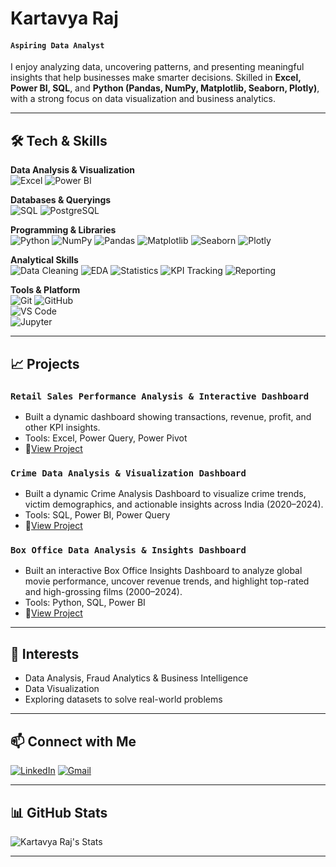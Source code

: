 # Kartavya Raj 

#### **`Aspiring Data Analyst`**

I enjoy analyzing data, uncovering patterns, and presenting meaningful insights that help businesses make smarter decisions. Skilled in **Excel, Power BI, SQL**, and **Python (Pandas, NumPy, Matplotlib, Seaborn, Plotly)**, with a strong focus on data visualization and business analytics.

---

## 🛠️ Tech & Skills

**Data Analysis & Visualization**  
![Excel](https://img.shields.io/badge/Excel-217346?style=for-the-badge&logo=microsoft-excel&logoColor=white) 
![Power BI](https://img.shields.io/badge/Power%20BI-F2C811?style=for-the-badge&logo=power-bi&logoColor=black)

**Databases & Queryings**  
![SQL](https://img.shields.io/badge/SQL-00486D?style=for-the-badge)
![PostgreSQL](https://img.shields.io/badge/PostgreSQL-316192?style=for-the-badge&logo=postgresql&logoColor=white)  

**Programming & Libraries**  
![Python](https://img.shields.io/badge/Python-3776AB?style=for-the-badge&logo=python&logoColor=white) 
![NumPy](https://img.shields.io/badge/NumPy-013243?style=for-the-badge&logo=numpy&logoColor=white) 
![Pandas](https://img.shields.io/badge/Pandas-150458?style=for-the-badge&logo=pandas&logoColor=white) 
![Matplotlib](https://img.shields.io/badge/Matplotlib-003D5C?style=for-the-badge&logo=matplotlib&logoColor=white)
![Seaborn](https://img.shields.io/badge/Seaborn-4A82AA?style=for-the-badge&logo=seaborn&logoColor=white)
![Plotly](https://img.shields.io/badge/Plotly-3F4F75?style=for-the-badge&logo=plotly&logoColor=white)

**Analytical Skills**  
![Data Cleaning](https://img.shields.io/badge/Data%20Cleaning-005080?style=for-the-badge&logo=databricks&logoColor=white)
![EDA](https://img.shields.io/badge/EDA-0077B6?style=for-the-badge&logo=chartdotjs&logoColor=white)
![Statistics](https://img.shields.io/badge/Statistics-4A639B?style=for-the-badge&logo=rstudio&logoColor=white)
![KPI Tracking](https://img.shields.io/badge/KPI%20Tracking-21409A?style=for-the-badge&logo=googleanalytics&logoColor=white)
![Reporting](https://img.shields.io/badge/Reporting-1E90FF?style=for-the-badge&logo=powerbi&logoColor=white)

**Tools & Platform**  
![Git](https://img.shields.io/badge/Git-F05032?style=for-the-badge&logo=git&logoColor=white) 
![GitHub](https://img.shields.io/badge/GitHub-181717?style=for-the-badge&logo=github&logoColor=white)  
![VS Code](https://img.shields.io/badge/VS_Code-007ACC?style=for-the-badge&logo=visual-studio-code&logoColor=white)  
![Jupyter](https://img.shields.io/badge/Jupyter-F37626?style=for-the-badge&logo=jupyter&logoColor=white)  

---

## 📈 Projects

### **`Retail Sales Performance Analysis & Interactive Dashboard`**
- Built a dynamic dashboard showing transactions, revenue, profit, and other KPI insights.  
- Tools: Excel, Power Query, Power Pivot
- 🔗[View Project](https://github.com/kartavyaraj/Excel_Project-Retail_Sales_Dashboard-)

### **`Crime Data Analysis & Visualization Dashboard`**
- Built a dynamic Crime Analysis Dashboard to visualize crime trends, victim demographics, and actionable insights across India (2020–2024).  
- Tools: SQL, Power BI, Power Query
- 🔗[View Project](https://github.com/kartavyaraj/SQL_PowerBI_Project-Crime_Analysis_Report_Dashboard)

### **`Box Office Data Analysis & Insights Dashboard`**
- Built an interactive Box Office Insights Dashboard to analyze global movie performance, uncover revenue trends, and highlight top-rated and high-grossing films (2000–2024). 
- Tools: Python, SQL, Power BI
- 🔗[View Project](https://github.com/kartavyaraj/Python_SQL_PowerBI_Project-Box_Office_Insights_Dashboard) 

---

## 🌟 Interests

- Data Analysis, Fraud Analytics & Business Intelligence  
- Data Visualization
- Exploring datasets to solve real-world problems 

---

## 📫 Connect with Me

[![LinkedIn](https://skillicons.dev/icons?i=linkedin&theme=light)](https://www.linkedin.com/in/kartavyaraj)
[![Gmail](https://skillicons.dev/icons?i=gmail&theme=light)](mailto:kartavyarajput108@gmail.com)


---

## 📊 GitHub Stats

![Kartavya Raj's Stats](https://github-readme-stats.vercel.app/api?username=kartavyaraj&show_icons=true&theme=radical&cache_seconds=1800)  


---

